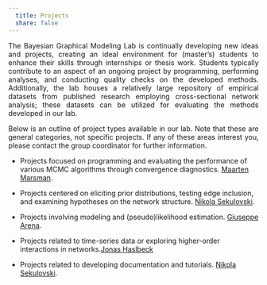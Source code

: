 ```yaml
---
  title: Projects
  share: false
---
```



<div style="text-align: justify;">
The Bayesian Graphical Modeling Lab is continually developing new ideas and projects, creating an ideal environment for (master’s) students to enhance their skills through internships or thesis work. Students typically contribute to an aspect of an ongoing project by programming, performing analyses, and conducting quality checks on the developed methods. Additionally, the lab houses a relatively large repository of empirical datasets from published research employing cross-sectional network analysis; these datasets can be utilized for evaluating the methods developed in our lab.


Below is an outline of project types available in our lab. Note that these are general categories, not specific projects. If any of these areas interest you, please contact the group coordinator for further information.
</div>

- Projects focused on programming and evaluating the performance of various MCMC algorithms through convergence diagnostics. <a href="https://bayesiangraphicalmodeling.com/author/maarten-marsman/">Maarten Marsman</a>.

- Projects centered on eliciting prior distributions, testing edge inclusion, and examining hypotheses on the network structure. <a href="https://bayesiangraphicalmodeling.com/author/nikola-sekulovski/">Nikola Sekulovski</a>.

- Projects involving modeling and (pseudo)likelihood estimation. <a href="https://bayesiangraphicalmodeling.com/author/giuseppe-arena/">Giuseppe Arena</a>.

- Projects related to time-series data or exploring higher-order interactions in networks.<a href="https://bayesiangraphicalmodeling.com/author/jonas-haslbeck/">Jonas Haslbeck</a>

- Projects related to developing documentation and tutorials. <a href="https://bayesiangraphicalmodeling.com/author/nikola-sekulovski/">Nikola Sekulovski</a>.


